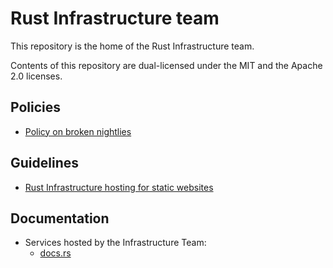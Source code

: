 # Rust Infrastructure team

This repository is the home of the Rust Infrastructure team.

Contents of this repository are dual-licensed under the MIT and the Apache 2.0
licenses.

## Policies

* [Policy on broken nightlies](policies/broken-nightlies.md)

## Guidelines

* [Rust Infrastructure hosting for static websites](guidelines/static-websites.md)

## Documentation

* Services hosted by the Infrastructure Team:
  * [docs.rs](docs/services/docs-rs.md)
